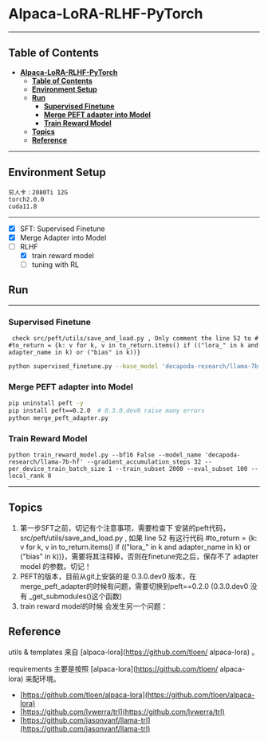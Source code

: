 # **Alpaca-LoRA-RLHF-PyTorch**

---
## **Table of Contents**
- [**Alpaca-LoRA-RLHF-PyTorch**](#alpaca-lora-rlhf-pytorch)
  - [**Table of Contents**](#table-of-contents)
  - [**Environment Setup**](#environment-setup)
  - [**Run**](#run)
    - [**Supervised Finetune**](#supervised-finetune)
    - [**Merge PEFT adapter into Model**](#merge-peft-adapter-into-model)
    - [**Train Reward Model**](#train-reward-model)
  - [**Topics**](#topics)
  - [**Reference**](#reference)
---

## **Environment Setup**
```
穷人卡：2080Ti 12G
torch2.0.0
cuda11.8
```

---

- [x] SFT: Supervised Finetune
- [x] Merge Adapter into Model
- [ ] RLHF
  - [x] train reward model
  - [ ] tuning with RL

## **Run**
---
### **Supervised Finetune**

```
 check src/peft/utils/save_and_load.py , Only comment the line 52 to # #to_return = {k: v for k, v in to_return.items() if (("lora_" in k and adapter_name in k) or ("bias" in k))}
```

```bash
python supervised_finetune.py --base_model 'decapoda-research/llama-7b-hf' --data_path 'yahma/alpaca-cleaned' --output_dir './lora-alpaca' --num_epochs 1
```


### **Merge PEFT adapter into Model**

```bash
pip uninstall peft -y
pip install peft==0.2.0  # 0.3.0.dev0 raise many errors
python merge_peft_adapter.py
```

### **Train Reward Model**

```
python train_reward_model.py --bf16 False --model_name 'decapoda-research/llama-7b-hf' --gradient_accumulation_steps 32 --per_device_train_batch_size 1 --train_subset 2000 --eval_subset 100 --local_rank 0
```

---

## **Topics**
1. 第一步SFT之前，切记有个注意事项，需要检查下 安装的peft代码， src/peft/utils/save_and_load.py , 如果 line 52 有这行代码  #to_return = {k: v for k, v in to_return.items() if (("lora_" in k and adapter_name in k) or ("bias" in k))}，需要将其注释掉，否则在finetune完之后，保存不了 adapter model 的参数。切记！
2. PEFT的版本，目前从git上安装的是 0.3.0.dev0 版本，在merge_peft_adapter的时候有问题，需要切换到peft==0.2.0 (0.3.0.dev0 没有 _get_submodules()这个函数)
3. train reward model的时候 会发生另一个问题：

## **Reference**
utils & templates 来自 [alpaca-lora](https://github.com/tloen/
alpaca-lora) 。

requirements 主要是按照 [alpaca-lora](https://github.com/tloen/
alpaca-lora) 来配环境。
* [https://github.com/tloen/alpaca-lora](https://github.com/tloen/alpaca-lora)
* [https://github.com/lvwerra/trl](https://github.com/lvwerra/trl)
* [https://github.com/jasonvanf/llama-trl](https://github.com/jasonvanf/llama-trl)